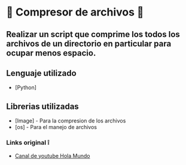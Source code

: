 # :open_file_folder: Compresor de archivos :open_file_folder:

## Realizar un script que comprime los todos los archivos de un directorio en particular para ocupar menos espacio.

## Lenguaje utilizado

* [Python]

## Librerias utilizadas

* [Image] - Para la compresion de los archivos
* [os] - Para el manejo de archivos

### Links original :grey_exclamation:

* [Canal de youtube Hola Mundo ](https://www.youtube.com/watch?v=sW4ScHICKtI&ab_channel=HolaMundo)

